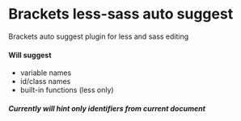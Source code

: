 Brackets less-sass auto suggest
===============================

Brackets auto suggest plugin for less and sass editing

#### Will suggest
* variable names
* id/class names
* built-in functions (less only)




##### Currently will hint only identifiers from current document
